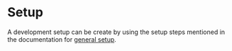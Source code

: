 # Setup

A development setup can be create by using the setup steps mentioned in the documentation
for [general setup](../install.md).


